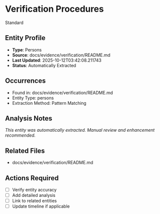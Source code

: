 # Verification Procedures
Standard

## Entity Profile
- **Type**: Persons
- **Source**: docs/evidence/verification/README.md
- **Last Updated**: 2025-10-12T03:42:08.211743
- **Status**: Automatically Extracted

## Occurrences
- Found in: docs/evidence/verification/README.md
- Entity Type: persons
- Extraction Method: Pattern Matching

## Analysis Notes
*This entity was automatically extracted. Manual review and enhancement recommended.*

## Related Files
- docs/evidence/verification/README.md

## Actions Required
- [ ] Verify entity accuracy
- [ ] Add detailed analysis
- [ ] Link to related entities
- [ ] Update timeline if applicable

